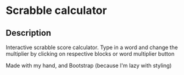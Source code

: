 # Scrabble calculator

## Description

Interactive scrabble score calculator. Type in a word and change the multiplier by clicking on respective blocks or word multiplier button

Made with my hand, and Bootstrap (because I'm lazy with styling)